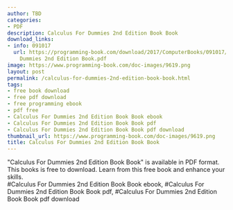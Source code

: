 ```yaml
---
author: TBD
categories:
- PDF
description: Calculus For Dummies 2nd Edition Book Book
download_links:
- info: 091017
  url: https://programming-book.com/download/2017/ComputerBooks/091017/Calculus For
    Dummies 2nd Edition Book.pdf
image: https://www.programming-book.com/doc-images/9619.png
layout: post
permalink: /calculus-for-dummies-2nd-edition-book-book.html
tags:
- free book download
- free pdf download
- free programming ebook
- pdf free
- Calculus For Dummies 2nd Edition Book Book ebook
- Calculus For Dummies 2nd Edition Book Book pdf
- Calculus For Dummies 2nd Edition Book Book pdf download
thumbnail_url: https://www.programming-book.com/doc-images/9619.png
title: Calculus For Dummies 2nd Edition Book Book
---
```


 
<div class="item-desc text-justify">
  "Calculus For Dummies 2nd Edition Book Book" is available in PDF format. This books is free to download. Learn from this free book and enhance your skills.
  <br>
  #Calculus For Dummies 2nd Edition Book Book ebook, #Calculus For Dummies 2nd Edition Book Book pdf, #Calculus For Dummies 2nd Edition Book Book pdf download
</div>